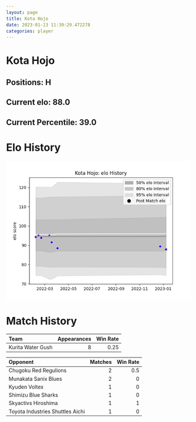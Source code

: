 ```yaml
---  
layout: page  
title: Kota Hojo  
date: 2023-01-13 11:39:29.472278  
categories: player  
---
```

# Kota Hojo

## Positions: H

## Current elo: 88.0

## Current Percentile: 39.0

# Elo History


![elo history](history_KotaHojo.png)
# Match History


| Team              |   Appearances |   Win Rate |
|:------------------|--------------:|-----------:|
| Kurita Water Gush |             8 |       0.25 |

| Opponent                         |   Matches |   Win Rate |
|:---------------------------------|----------:|-----------:|
| Chugoku Red Regulions            |         2 |        0.5 |
| Munakata Sanix Blues             |         2 |        0   |
| Kyuden Voltex                    |         1 |        0   |
| Shimizu Blue Sharks              |         1 |        0   |
| Skyactivs Hiroshima              |         1 |        1   |
| Toyota Industries Shuttles Aichi |         1 |        0   |